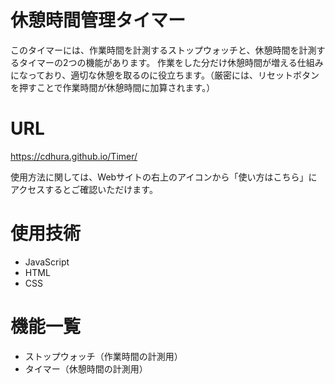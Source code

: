 # 休憩時間管理タイマー
このタイマーには、作業時間を計測するストップウォッチと、休憩時間を計測するタイマーの2つの機能があります。
作業をした分だけ休憩時間が増える仕組みになっており、適切な休憩を取るのに役立ちます。（厳密には、リセットボタンを押すことで作業時間が休憩時間に加算されます。）

# URL
https://cdhura.github.io/Timer/ <br>

使用方法に関しては、Webサイトの右上のアイコンから「使い方はこちら」にアクセスするとご確認いただけます。

# 使用技術
- JavaScript
- HTML
- CSS

# 機能一覧
- ストップウォッチ（作業時間の計測用）
- タイマー（休憩時間の計測用）
